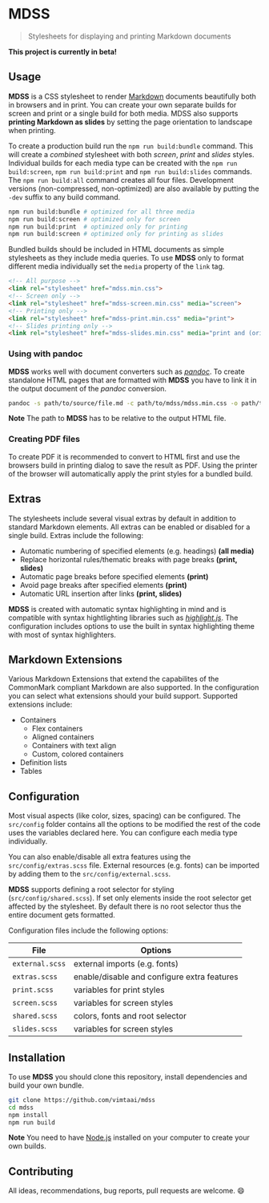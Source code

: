 # MDSS

> Stylesheets for displaying and printing Markdown documents

**This project is currently in beta!**

## Usage

**MDSS** is a CSS stylesheet to render [Markdown](https://en.wikipedia.org/wiki/Markdown) documents beautifully both in browsers and in print. You can create your own separate builds for screen and print or a single build for both media. MDSS also supports **printing Markdown as slides** by setting the page orientation to landscape when printing.

To create a production build run the `npm run build:bundle` command. This will create a *combined* stylesheet with both *screen*, *print* and *slides* styles. Individual builds for each media type can be created with the `npm run build:screen`, `npm run build:print` and `npm run build:slides` commands. The `npm run build:all` command creates all four files. Development versions (non-compressed, non-optimized) are also available by putting the `-dev` suffix to any build command.

```bash
npm run build:bundle # optimized for all three media
npm run build:screen # optimized only for screen
npm run build:print  # optimized only for printing
npm run build:screen # optimized only for printing as slides
```

Bundled builds should be included in HTML documents as simple stylesheets as they include media queries. To use **MDSS** only to format different media individually set the `media` property of the `link` tag.

```html
<!-- All purpose -->
<link rel="stylesheet" href="mdss.min.css">
<!-- Screen only -->
<link rel="stylesheet" href="mdss-screen.min.css" media="screen">
<!-- Printing only -->
<link rel="stylesheet" href="mdss-print.min.css" media="print">
<!-- Slides printing only -->
<link rel="stylesheet" href="mdss-slides.min.css" media="print and (orientation: landscape)">
```

### Using with pandoc

**MDSS** works well with document converters such as *[pandoc](https://pandoc.org/)*. To create standalone HTML pages that are formatted with **MDSS** you have to link it in the output document of the *pandoc* conversion.

```bash
pandoc -s path/to/source/file.md -c path/to/mdss/mdss.min.css -o path/to/output/file.html
```

**Note** The path to **MDSS** has to be relative to the output HTML file.

### Creating PDF files

To create PDF it is recommended to convert to HTML first and use the browsers build in printing dialog to save the result as PDF. Using the printer of the browser will automatically apply the print styles for a bundled build.

## Extras

The stylesheets include several visual extras by default in addition to standard Markdown elements. All extras can be enabled or disabled for a single build. Extras include the following:

- Automatic numbering of specified elements (e.g. headings) **(all media)**
- Replace horizontal rules/thematic breaks with page breaks **(print, slides)**
- Automatic page breaks before specified elements **(print)**
- Avoid page breaks after specified elements **(print)**
- Automatic URL insertion after links **(print, slides)**

**MDSS** is created with automatic syntax highlighting in mind and is compatible with syntax hightlighting libraries such as *[highlight.js](https://highlightjs.org/)*. The configuration includes options to use the built in syntax highlighting theme with most of syntax highlighters.

## Markdown Extensions

Various Markdown Extensions that extend the capabilites of the CommonMark compliant Markdown are also supported. In the configuration you can select what extensions should your build support. Supported extensions include:

- Containers
  + Flex containers
  + Aligned containers
  + Containers with text align
  + Custom, colored containers
- Definition lists
- Tables

## Configuration

Most visual aspects (like color, sizes, spacing) can be configured. The `src/config` folder contains all the options to be modified the rest of the code uses the variables declared here. You can configure each media type individually.

You can also enable/disable all extra features using the `src/config/extras.scss` file. External resources (e.g. fonts) can be imported by adding them to the `src/config/external.scss`.

**MDSS** supports defining a root selector for styling (`src/config/shared.scss`). If set only elements inside the root selector get affected by the stylesheet. By default there is no root selector thus the entire document gets formatted.

Configuration files include the following options:

File            | Options
----------------|--------------------------------------------
`external.scss` | external imports (e.g. fonts)
`extras.scss`   | enable/disable and configure extra features
`print.scss`    | variables for print styles
`screen.scss`   | variables for screen styles
`shared.scss`   | colors, fonts and root selector
`slides.scss`   | variables for screen styles

## Installation

To use **MDSS** you should clone this repository, install dependencies and build your own bundle.

```bash
git clone https://github.com/vimtaai/mdss
cd mdss
npm install
npm run build
```

**Note** You need to have [Node.js](https://nodejs.org) installed on your computer to create your own builds.

## Contributing

All ideas, recommendations, bug reports, pull requests are welcome. :smile:
